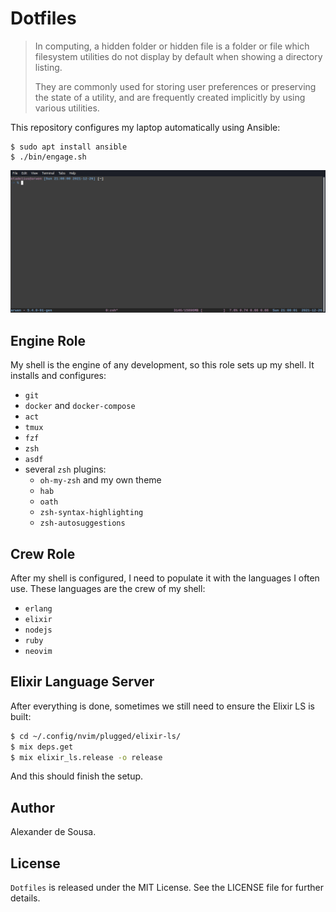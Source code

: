 # Dotfiles

> In computing, a hidden folder or hidden file is a folder or file which
> filesystem utilities do not display by default when showing a directory
> listing.
>
> They are commonly used for storing user preferences or preserving the state of
> a utility, and are frequently created implicitly by using various utilities.

This repository configures my laptop automatically using Ansible:

```
$ sudo apt install ansible
$ ./bin/engage.sh
```

![Shell preview](shell.gif)

## Engine Role

My shell is the engine of any development, so this role sets up my shell. It
installs and configures:
- `git`
- `docker` and `docker-compose`
- `act`
- `tmux`
- `fzf`
- `zsh`
- `asdf`
- several `zsh` plugins:
  + `oh-my-zsh` and my own theme
  + `hab`
  + `oath`
  + `zsh-syntax-highlighting`
  + `zsh-autosuggestions`

## Crew Role

After my shell is configured, I need to populate it with the languages I often
use. These languages are the crew of my shell:

- `erlang`
- `elixir`
- `nodejs`
- `ruby`
- `neovim`

## Elixir Language Server

After everything is done, sometimes we still need to ensure the Elixir LS is
built:

```bash
$ cd ~/.config/nvim/plugged/elixir-ls/
$ mix deps.get
$ mix elixir_ls.release -o release
```

And this should finish the setup.

## Author

Alexander de Sousa.

## License

`Dotfiles` is released under the MIT License. See the LICENSE file for further
details.

